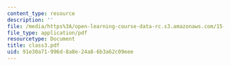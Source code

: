 ```yaml
---
content_type: resource
description: ''
file: /media/https%3A/open-learning-course-data-rc.s3.amazonaws.com/15-535-business-analysis-using-financial-statements-spring-2003/91e30a71996d8a8e24a86b3a62c09eee_class3.pdf
file_type: application/pdf
resourcetype: Document
title: class3.pdf
uid: 91e30a71-996d-8a8e-24a8-6b3a62c09eee
---
```

